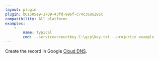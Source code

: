 ```yaml
---
layout: plugin
plugin: b61505e9-1709-43fd-996f-c74c3686286c
compatibility: All platforms
examples:
    - 
        name: Typical
        cmd: ‑‑serviceaccountkey C:\gcp\key.txt ‑‑projectid example
---
```

Create the record in Google [Cloud DNS](https://cloud.google.com/dns).